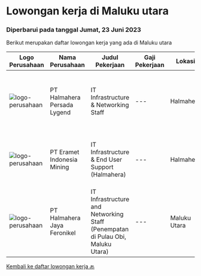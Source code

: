 
  # Lowongan kerja di Maluku utara

  ### Diperbarui pada tanggal Jumat, 23 Juni 2023

  Berikut merupakan daftar lowongan kerja yang ada di Maluku utara

  |Logo Perusahaan | Nama Perusahaan | Judul Pekerjaan | Gaji Pekerjaan | Lokasi | Deskripsi | Tanggal diunggah | Pranala |
  | -------------- | --------------- | --------------- | --------- | --------- | -------------- | ------- | ----------- |
  |![logo-perusahaan](https://i.ibb.co/sqvTCh9/112815900-stock-vector-no-image-available-icon-flat-vector.webp)|PT Halmahera Persada Lygend|IT Infrastructure & Networking Staff|---|Halmahera|Job Description : Provide technical support to the development of the infrastructure systems and services Define, order, and monitor installation and...|Jumat, 09 Juni 2023|https://www.jobstreet.co.id/id/job/it-infrastructure-networking-staff-4365216?token=0~c967f41c-4ccf-4d92-b9d4-42c70d0a8261&sectionRank=1&jobId=jobstreet-id-job-4365216|
|![logo-perusahaan](https://image-service-cdn.seek.com.au/464b44927984419ade44790463db2061d884e4c9/ee4dce1061f3f616224767ad58cb2fc751b8d2dc)|PT Eramet Indonesia Mining|IT Infrastructure & End User Support (Halmahera)|---|Halmahera|Job Description:·      Provide day-to-day technical support to end users and ensure the smooth running of computers, network devices and...|Senin, 29 Mei 2023|https://www.jobstreet.co.id/id/job/it-infrastructure-end-user-support-halmahera-4351137?token=0~c967f41c-4ccf-4d92-b9d4-42c70d0a8261&sectionRank=2&jobId=jobstreet-id-job-4351137|
|![logo-perusahaan](https://image-service-cdn.seek.com.au/4dfff60bdf5f4cac2c3961f1d7b6bc34bac622eb/ee4dce1061f3f616224767ad58cb2fc751b8d2dc)|PT Halmahera Jaya Feronikel|IT Infrastructure and Networking Staff (Penempatan di Pulau Obi, Maluku Utara)|---|Maluku Utara|Job Description : Provide technical support to the development of the infrastructure systems and services Define, order, and monitor installation and...|Selasa, 30 Mei 2023|https://www.jobstreet.co.id/id/job/it-infrastructure-and-networking-staff-penempatan-di-pulau-obi-maluku-utara-4352611?token=0~c967f41c-4ccf-4d92-b9d4-42c70d0a8261&sectionRank=3&jobId=jobstreet-id-job-4352611|


  [Kembali ke daftar lowongan kerja 🔙](../README.md#daftar-lowongan-kerja)
  